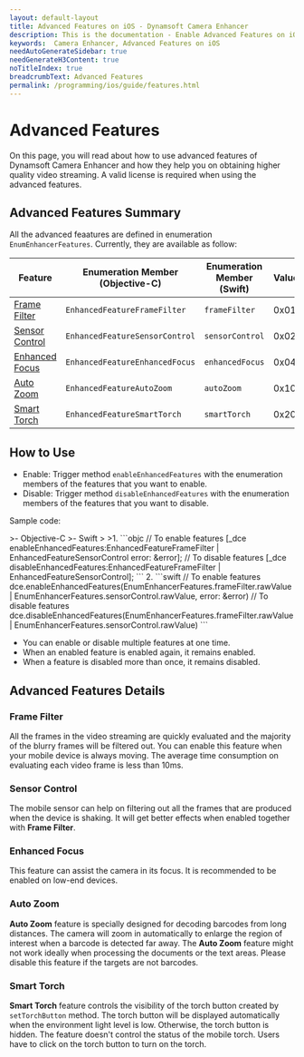```yaml
---
layout: default-layout
title: Advanced Features on iOS - Dynamsoft Camera Enhancer
description: This is the documentation - Enable Advanced Features on iOS.
keywords:  Camera Enhancer, Advanced Features on iOS
needAutoGenerateSidebar: true
needGenerateH3Content: true
noTitleIndex: true
breadcrumbText: Advanced Features
permalink: /programming/ios/guide/features.html
---
```


# Advanced Features

On this page, you will read about how to use advanced features of Dynamsoft Camera Enhancer and how they help you on obtaining higher quality video streaming. A valid license is required when using the advanced features.

## Advanced Features Summary

All the advanced feaatures are defined in enumeration `EnumEnhancerFeatures`. Currently, they are available as follow:

| Feature | Enumeration Member (Objective-C) | Enumeration Member (Swift) | Value |
| ------- | ------ | ----- | ----- |
| [Frame Filter](#frame-filter) | `EnhancedFeatureFrameFilter` | `frameFilter` | 0x01 |
| [Sensor Control](#sensor-control) | `EnhancedFeatureSensorControl` | `sensorControl` | 0x02 |
| [Enhanced Focus](#enhanced-focus) | `EnhancedFeatureEnhancedFocus` | `enhancedFocus` | 0x04 |
| [Auto Zoom](#auto-zoom) | `EnhancedFeatureAutoZoom` | `autoZoom` | 0x10 |
| [Smart Torch](#smart-torch) | `EnhancedFeatureSmartTorch` | `smartTorch` | 0x20 |

## How to Use

- Enable: Trigger method `enableEnhancedFeatures` with the enumeration members of the features that you want to enable.
- Disable: Trigger method `disableEnhancedFeatures` with the enumeration members of the features that you want to disable.

Sample code:

<div class="sample-code-prefix"></div>
>- Objective-C
>- Swift
>
>1. 
```objc
// To enable features
[_dce enableEnhancedFeatures:EnhancedFeatureFrameFilter | EnhancedFeatureSensorControl error: &error];
// To disable features
[_dce disableEnhancedFeatures:EnhancedFeatureFrameFilter | EnhancedFeatureSensorControl];
```
2. 
```swift
// To enable features
dce.enableEnhancedFeatures(EnumEnhancerFeatures.frameFilter.rawValue | EnumEnhancerFeatures.sensorControl.rawValue, error: &error)
// To disable features
dce.disableEnhancedFeatures(EnumEnhancerFeatures.frameFilter.rawValue | EnumEnhancerFeatures.sensorControl.rawValue)
```

- You can enable or disable multiple features at one time.
- When an enabled feature is enabled again, it remains enabled.
- When a feature is disabled more than once, it remains disabled.

## Advanced Features Details

### Frame Filter

All the frames in the video streaming are quickly evaluated and the majority of the blurry frames will be filtered out. You can enable this feature when your mobile device is always moving. The average time consumption on evaluating each video frame is less than 10ms.

### Sensor Control

The mobile sensor can help on filtering out all the frames that are produced when the device is shaking. It will get better effects when enabled together with **Frame Filter**.

### Enhanced Focus

This feature can assist the camera in its focus. It is recommended to be enabled on low-end devices.

### Auto Zoom

**Auto Zoom** feature is specially designed for decoding barcodes from long distances. The camera will zoom in automatically to enlarge the region of interest when a barcode is detected far away. The **Auto Zoom** feature might not work ideally when processing the documents or the text areas. Please disable this feature if the targets are not barcodes.

### Smart Torch

**Smart Torch** feature controls the visibility of the torch button created by `setTorchButton` method. The torch button will be displayed automatically when the environment light level is low. Otherwise, the torch button is hidden. The feature doesn't control the status of the mobile torch. Users have to click on the torch button to turn on the torch.
